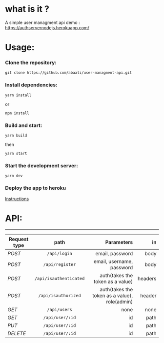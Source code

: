 # what is it ?

A simple user managment api
demo : https://authservernodejs.herokuapp.com/

# Usage:

### Clone the repository:

```
git clone https://github.com/abaali/user-managment-api.git
```

### Install dependencies:

```
yarn install
```

or

```
npm install
```

### Build and start:

```
yarn build
```

then

```
yarn start
```

### Start the development server:

```
yarn dev
```

### Deploy the app to heroku

[Instructions](https://devcenter.heroku.com/articles/deploying-nodejs)

# API:

---

| Request type |          path          |                                    Parameters |      in |
| ------------ | :--------------------: | --------------------------------------------: | ------: |
| _POST_       |      `/api/login`      |                               email, password |    body |
| _POST_       |    `/api/register`     |                     email, username, password |    body |
| _POST_       | `/api/isauthenticated` |              auth(takes the token as a value) | headers |
| _POST_       |  `/api/isauthorized`   | auth(takes the token as a value), role(admin) |  header |
| _GET_        |      `/api/users`      |                                          none |    none |
| _GET_        |    `/api/user/:id`     |                                            id |    path |
| _PUT_        |    `/api/user/:id`     |                                            id |    path |
| _DELETE_     |    `/api/user/:id`     |                                            id |    path |
